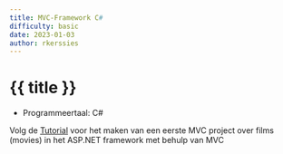 ```yaml
---
title: MVC-Framework C#
difficulty: basic
date: 2023-01-03
author: rkerssies
---
```



# {{ title }}


* Programmeertaal: C# 

Volg de [Tutorial](https://learn.microsoft.com/en-us/aspnet/core/tutorials/first-mvc-app/start-mvc?view=aspnetcore-7.0&tabs=visual-studio) voor het maken van een eerste MVC project over films (movies) in het ASP.NET framework met behulp van MVC

